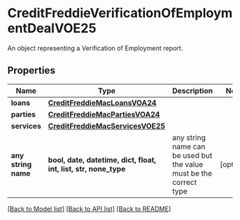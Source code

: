 # CreditFreddieVerificationOfEmploymentDealVOE25

An object representing a Verification of Employment report.

## Properties
Name | Type | Description | Notes
------------ | ------------- | ------------- | -------------
**loans** | [**CreditFreddieMacLoansVOA24**](CreditFreddieMacLoansVOA24.md) |  | 
**parties** | [**CreditFreddieMacPartiesVOA24**](CreditFreddieMacPartiesVOA24.md) |  | 
**services** | [**CreditFreddieMacServicesVOE25**](CreditFreddieMacServicesVOE25.md) |  | 
**any string name** | **bool, date, datetime, dict, float, int, list, str, none_type** | any string name can be used but the value must be the correct type | [optional]

[[Back to Model list]](../README.md#documentation-for-models) [[Back to API list]](../README.md#documentation-for-api-endpoints) [[Back to README]](../README.md)


